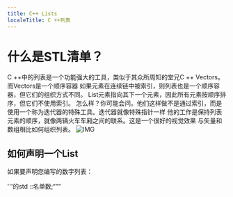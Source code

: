 ```yaml
---
title: C++ Lists
localeTitle: C ++列表
---
```

# 什么是STL清单？

C ++中的列表是一个功能强大的工具，类似于其众所周知的堂兄C ++ Vectors。而Vectors是一个顺序容器 如果元素在连续链中被索引，则列表也是一个顺序容器，但它们的组织方式不同。 List元素指向其下一个元素，因此所有元素按顺序排序，但它们不使用索引。 怎么样？你可能会问。他们这样做不是通过索引，而是使用一个称为迭代器的特殊工具。迭代器就像特殊指针一样 他的工作是保持列表元素的顺序，就像两辆火车车厢之间的联系。这是一个很好的视觉效果 与矢量和数组相比如何组织列表。 ![IMG](https://imgur.com/SiU8uTe.png)

## 如何声明一个List

如果要声明您编写的数字列表：

'''的std ::名单数;“””